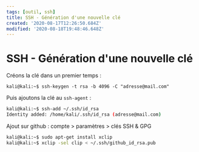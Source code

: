 ```yaml
---
tags: [outil, ssh]
title: SSH - Génération d'une nouvelle clé
created: '2020-08-17T12:26:50.684Z'
modified: '2020-08-18T19:48:46.648Z'
---
```


# SSH - Génération d'une nouvelle clé

Créons la clé dans un premier temps :

```
kali@kali:~$ ssh-keygen -t rsa -b 4096 -C "adresse@mail.com"
```

Puis ajoutons la clé au `ssh-agent` :

```sh
kali@kali:~$ ssh-add ~/.ssh/id_rsa
Identity added: /home/kali/.ssh/id_rsa (adresse@mail.com)
```

Ajout sur github : compte > paramètres > clés SSH & GPG 

```sh
kali@kali:~$ sudo apt-get install xclip
kali@kali:~$ xclip -sel clip < ~/.ssh/github_id_rsa.pub
```
